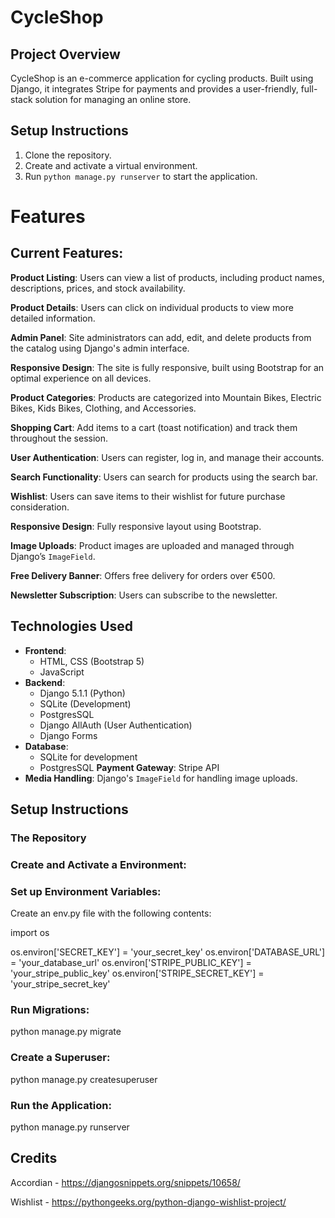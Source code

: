 # CycleShop

## Project Overview
CycleShop is an e-commerce application for cycling products. Built using Django, it integrates Stripe for payments and provides a user-friendly, full-stack solution for managing an online store.

## Setup Instructions
1. Clone the repository.
2. Create and activate a virtual environment.
3. Run `python manage.py runserver` to start the application.

# Features

## Current Features:

**Product Listing**: Users can view a list of products, including product names, descriptions, prices, and stock availability.

**Product Details**: Users can click on individual products to view more detailed information.

**Admin Panel**: Site administrators can add, edit, and delete products from the catalog using Django's admin interface.

**Responsive Design**: The site is fully responsive, built using Bootstrap for an optimal experience on all devices.

**Product Categories**: Products are categorized into Mountain Bikes, Electric Bikes, Kids Bikes, Clothing, and Accessories.

**Shopping Cart**: Add items to a cart (toast notification) and track them throughout the session.

**User Authentication**: Users can register, log in, and manage their accounts.

**Search Functionality**: Users can search for products using the search bar.

**Wishlist**: Users can save items to their wishlist for future purchase consideration.

**Responsive Design**: Fully responsive layout using Bootstrap.

**Image Uploads**: Product images are uploaded and managed through Django’s `ImageField`.

**Free Delivery Banner**: Offers free delivery for orders over €500.

**Newsletter Subscription**: Users can subscribe to the newsletter.


## Technologies Used

- **Frontend**: 
  - HTML, CSS (Bootstrap 5)
  - JavaScript
- **Backend**:
  - Django 5.1.1 (Python)
  - SQLite (Development)
  - PostgresSQL
  - Django AllAuth (User Authentication)
  - Django Forms
- **Database**: 
  - SQLite for development
  - PostgresSQL
  **Payment Gateway**: Stripe API
- **Media Handling**: Django's `ImageField` for handling image uploads.

## Setup Instructions

### The Repository

### Create and Activate a Environment:

### Set up Environment Variables:

Create an env.py file with the following contents:

import os

os.environ['SECRET_KEY'] = 'your_secret_key'
os.environ['DATABASE_URL'] = 'your_database_url'
os.environ['STRIPE_PUBLIC_KEY'] = 'your_stripe_public_key'
os.environ['STRIPE_SECRET_KEY'] = 'your_stripe_secret_key'

### Run Migrations:

python manage.py migrate


### Create a Superuser:

python manage.py createsuperuser

### Run the Application:

python manage.py runserver

## Credits

Accordian - https://djangosnippets.org/snippets/10658/

Wishlist - https://pythongeeks.org/python-django-wishlist-project/

